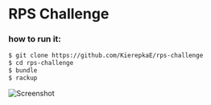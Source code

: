 # RPS Challenge

### how to run it: 


```sh
$ git clone https://github.com/KierepkaE/rps-challenge
$ cd rps-challenge
$ bundle
$ rackup
```

![Screenshot](https://www.dropbox.com/s/7ipfr1ita86fba3/rps_challenge.png?dl=0)
